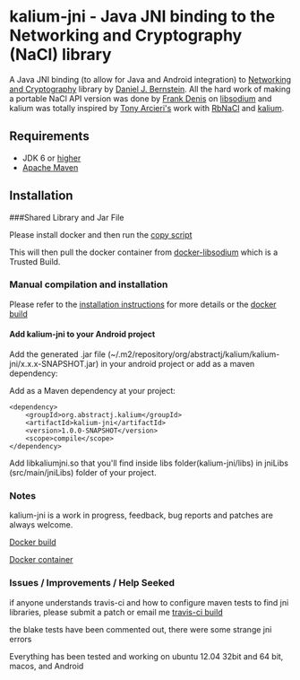 # kalium-jni - Java JNI binding to the Networking and Cryptography (NaCl) library 

A Java JNI binding (to allow for Java and Android integration) to [Networking and Cryptography](http://nacl.cr.yp.to/) library by [Daniel J. Bernstein](http://cr.yp.to/djb.html). All the hard work of making a portable NaCl API version was done by [Frank Denis](https://github.com/jedisct1) on [libsodium](https://github.com/jedisct1/libsodium) and kalium was totally inspired by [Tony Arcieri's](https://github.com/tarcieri) work with [RbNaCl](https://github.com/cryptosphere/rbnacl) and [kalium](https://github.com/abstractj/kalium).   


## Requirements

* JDK 6 or [higher](http://www.oracle.com/technetwork/java/javase/downloads/index.html)
* [Apache Maven](http://maven.apache.org/guides/getting-started/)

## Installation 

###Shared Library and Jar File

Please install docker and then run the [copy script](https://github.com/joshjdevl/docker-libsodium/blob/master/copy-files-to-host.sh)

This will then pull the docker container from [docker-libsodium](https://registry.hub.docker.com/u/joshjdevl/docker-libsodium/) which is a Trusted Build.

### Manual compilation and installation

Please refer to the [installation instructions](INSTALL.md) for more details or the [docker build](https://github.com/joshjdevl/docker-libsodium/blob/master/Dockerfile)
   
#### Add kalium-jni to your Android project

Add the generated .jar file (~/.m2/repository/org/abstractj/kalium/kalium-jni/x.x.x-SNAPSHOT.jar) in your android project or add as a maven dependency:

Add as a Maven dependency at your project:

    <dependency>
        <groupId>org.abstractj.kalium</groupId>
        <artifactId>kalium-jni</artifactId>
        <version>1.0.0-SNAPSHOT</version>
        <scope>compile</scope>
    </dependency>

Add libkaliumjni.so that you'll find inside libs folder(kalium-jni/libs) in jniLibs (src/main/jniLibs) folder of your project.
 
### Notes

kalium-jni is a work in progress, feedback, bug reports and patches are always welcome.

[Docker build](https://github.com/joshjdevl/docker-libsodium)

[Docker container](https://index.docker.io/u/joshjdevl/docker-libsodium/)


### Issues / Improvements / Help Seeked

if anyone understands travis-ci and how to configure maven tests to find jni libraries, please submit a patch or email me
[travis-ci build](https://travis-ci.org/joshjdevl/kalium-jni/)

the blake tests have been commented out, there were some strange jni errors

Everything has been tested and working on ubuntu 12.04 32bit and 64 bit, macos, and Android

